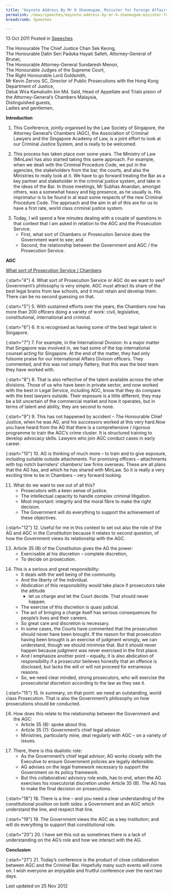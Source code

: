 ```yaml
---
title: 'Keynote Address By Mr K Shanmugam, Minister for Foreign Affairs and Law, at the Criminal Law Conference 2011'
permalink: /news/speeches/keynote-address-by-mr-k-shanmugam-minister-for-foreign-affairs-and-law-at-the-criminal-law/
breadcrumb: Speeches

---
```



13 Oct 2011 Posted in [Speeches](/news/speeches) 

The Honourable The Chief Justice Chan Sek Keong,  
The Honourable Datin Seri Paduka Hayati Salleh, Attorney-General of Brunei,  
The Honourable Attorney-General Sundaresh Menon,  
The Honourable Judges of the Supreme Court,  
The Right Honourable Lord Goldsmith,  
Mr Kevin Zervos SC, Director of Public Prosecutions with the Hong Kong Department of Justice,  
Datuk Wira Kamaludin bin Md. Said, Head of Appellate and Trials pision of the Attorney-General’s Chambers Malaysia,  
Distinguished guests,  
Ladies and gentlemen,  

**Introduction**


1. This Conference, jointly organised by the Law Society of Singapore, the Attorney General’s Chambers (AGC), the Association of Criminal Lawyers and the Singapore Academy of Law, is a joint effort to look at our Criminal Justice System, and is really to be welcomed.

2. This process has taken place over some years. The Ministry of Law (MinLaw) has also started taking this same approach. For example, when we dealt with the Criminal Procedure Code, we put in the agencies, the stakeholders from the bar, the courts, and also the Ministries to really look at it. We have to go forward treating the Bar as a key partner and stakeholder in the criminal justice system, and take in the ideas of the Bar. In those meetings, Mr Subhas Anandan, amongst others, was a somewhat heavy and big presence, as he usually is. His imprimatur is to be found in at least some respects of the new Criminal Procedure Code. The approach and the aim in all of this are for us to have a first rate, world class criminal justice system. 


<ol start="3">
<li> Today, I will spend a few minutes dealing with a couple of questions in that context that I am asked in relation to the AGC and the Prosecution Service. 

<ul>
<li>First, what sort of Chambers or Prosecution Service does the Government want to see; and </li>
<li>Second, the relationship between the Government and AGC / the Prosecution Service. </li>
</ul>

</li>
</ol>


**AGC**

<u>What sort of Prosecution Service / Chambers </u> 

{:start="4"}
4. What sort of Prosecution Service or AGC do we want to see? Government’s philosophy is very simple. AGC must attract its share of the best legal brains from law schools, and it must retain and develop them. There can be no second guessing on that.

{:start="5"}
5. With sustained efforts over the years, the Chambers now has more than 200 officers doing a variety of work: civil, legislative, constitutional, international and criminal.

{:start="6"}
6. It is recognised as having some of the best legal talent in Singapore. 

{:start="7"}
7. For example, in the International Division: In a major matter that Singapore was involved in, we had some of the top international counsel acting for Singapore. At the end of the matter, they had only fulsome praise for our International Affairs Division officers. They commented, and this was not simply flattery, that this was the best team they have worked with.

{:start="8"}
8. That is also reflective of the talent available across the other divisions. Those of us who have been in private sector, and now worked with the best in Legal Service, including AGC, know that they do compare with the best lawyers outside. Their exposure is a little different, they may be a bit uncertain of the commercial market and how it operates, but in terms of talent and ability, they are second to none.

{:start="9"}
9. This has not happened by accident – The Honourable Chief Justice, when he was AG, and his successors worked at this very hard.Now you have heard from the AG that there is a comprehensive / rigorous programme to train the AGC’s crime cluster. It is structured training to develop advocacy skills. Lawyers who join AGC conduct cases in early career. 

{:start="10"}
10. AG is thinking of much more – to train and to give exposure, including suitable outside attachments. For promising officers – attachments with top notch barristers' chambers/ law firms overseas. These are all plans that the AG has, and which he has shared with MinLaw. So it is really a very exciting time to be in Chambers – very forward looking.


<ol start="11">
<li>What do we want to see out of all this?

<ul>
<li>Prosecutors with a keen sense of justice. </li>
<li>The intellectual capacity to handle complex criminal litigation. </li>
<li>Most important: integrity and the moral fibre to make the right decision. </li>
<li>The Government will do everything to support the achievement of these objectives. </li>
</ul>

</li>
</ol>

{:start="12"}
12. Useful for me in this context to set out also the role of the AG and AGC in the Constitution because it relates to second question, of how the Government views its relationship with the AGC.

<ol start="13">
<li>Article 35 (8) of the Constitution gives the AG the power:

<ul>
<li>Exercisable at his discretion – complete discretion, </li>
<li>To decide on prosecution. </li>
</ul>

</li>
</ol>

<ol start="14">
<li>This is a serious and great responsibility:

<ul>
<li>It deals with the well being of the community.</li>  
<li>And the liberty of the individual.</li>
<li>Abdication of this responsibility would take place if prosecutors take the attitude
<ul>
<li>let us charge and let the Court decide. That should never happen.</li>  
</ul>
</li>
<li>The exercise of this discretion is quasi judicial.</li>  
<li>The act of bringing a charge itself has serious consequences for people’s lives and their careers.</li>
<li>So great care and discretion is necessary.</li>
<li>In some cases, the Courts have commented that the prosecution should never have been brought. If the reason for that prosecution having been brought is an exercise of judgment wrongly, we can understand, though we should minimise that. But it should never happen because judgment was never exercised in the first place.</li>
<li>And I emphasize another point – equally, it is also abdication of responsibility if a prosecutor believes honestly that an offence is disclosed, but lacks the will or will not proceed for extraneous reasons.</li>  
<li>So, we need clear minded, strong prosecutors, who will exercise the prosecutorial discretion according to the law as they see it.</li>
</ul>

</li>  
</ol>



{:start="15"}
15. In summary, on that point: we need an outstanding, world class Prosecution. That is also the Government’s philosophy on how prosecutions should be conducted.

<ol start="16">
<li>  How does this relate to the relationship between the Government and the AGC:

<ul>
<li>Article 35 (8): spoke about this. </li>
<li>Article 35 (7): Government’s chief legal advisor. </li>
<li>Ministries, particularly mine, deal regularly with AGC – on a variety of issues. </li>
</ul>

</li>
</ol>

<ol start="17">
<li>There, there is this dualistic role:

<ul>

<li>As the Government’s chief legal advisor, AG works closely with the Executive to ensure Government policies are legally defensible. </li>
<li>AG advises on the legal framework necessary to support the Government on its policy framework. </li>
<li>But this collaborative/ advisory role ends, has to end, when the AG exercises his rosecutorial discretion under Article 35 (8). The AG has to make the final decision on prosecutions. </li>
</ul>

</li>
</ol>


{:start="18"}
18. There is a line – and you need a clear understanding of the constitutional position on both sides: a Government and an AGC which understand the line, and respect that line.

{:start="19"}
19. The Government views the AGC as a key institution; and will do everything to support that constitutional role.

{:start="20"}
20. I have set this out as sometimes there is a lack of understanding on the AG’s role and how we interact with the AG.

**Conclusion**

{:start="21"}
21. Today’s conference is the product of close collaboration between AGC and the Criminal Bar. Hopefully many such events will come on. I wish everyone an enjoyable and fruitful conference over the next two days.

<p class="right-side-updated">Last updated on 25 Nov 2012</p> 
